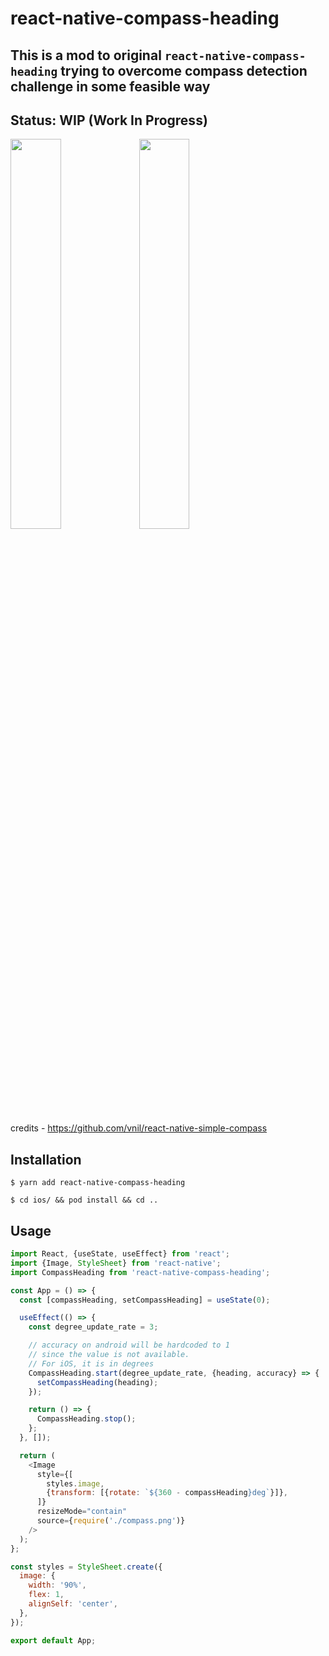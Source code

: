 # react-native-compass-heading

## This is a mod to original `react-native-compass-heading` trying to overcome compass detection challenge in some feasible way
## Status: WIP (Work In Progress)

<img src="android.png" width="40%"> <img src="ios.png" width="40%">

credits - https://github.com/vnil/react-native-simple-compass

## Installation

`$ yarn add react-native-compass-heading`

`$ cd ios/ && pod install && cd ..`

## Usage
```javascript
import React, {useState, useEffect} from 'react';
import {Image, StyleSheet} from 'react-native';
import CompassHeading from 'react-native-compass-heading';

const App = () => {
  const [compassHeading, setCompassHeading] = useState(0);

  useEffect(() => {
    const degree_update_rate = 3;

    // accuracy on android will be hardcoded to 1
    // since the value is not available.
    // For iOS, it is in degrees
    CompassHeading.start(degree_update_rate, {heading, accuracy} => {
      setCompassHeading(heading);
    });

    return () => {
      CompassHeading.stop();
    };
  }, []);

  return (
    <Image
      style={[
        styles.image,
        {transform: [{rotate: `${360 - compassHeading}deg`}]},
      ]}
      resizeMode="contain"
      source={require('./compass.png')}
    />
  );
};

const styles = StyleSheet.create({
  image: {
    width: '90%',
    flex: 1,
    alignSelf: 'center',
  },
});

export default App;
```
